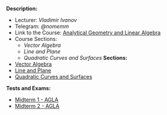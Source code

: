 **Description:**
- Lecturer: *Vladimir Ivanov*
- Telegram: *@nomemm*
- Link to the Course: [Analytical Geometry and Linear Algebra](https://moodle.innopolis.university/course/view.php?id=2936#section-1)
- Course Sections: 
	- *Vector Algebra*
	- *Line and Plane*
	- *Quadratic Curves and Surfaces*
**Sections:**
- [Vector Algebra](Vector%20Algebra.md)
- [Line and Plane](Line%20and%20Plane.md)
- [Quadratic Curves and Surfaces](Quadratic%20Curves%20and%20Surfaces.md)

**Tests and Exams:**

- [Midterm 1 - AGLA](Midterm%201%20-%20AGLA.md)
- [Midterm 2 - AGLA](Midterm%202%20-%20AGLA.md)